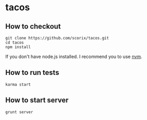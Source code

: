 tacos
=====

## How to checkout

```
git clone https://github.com/scorix/tacos.git
cd tacos
npm install
```

If you don't have node.js installed. I recommend you to use [nvm](https://github.com/creationix/nvm).

## How to run tests

```
karma start
```

## How to start server

```
grunt server
```

